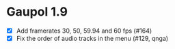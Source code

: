 Gaupol 1.9
==========

* [x] Add framerates 30, 50, 59.94 and 60 fps (#164)
* [x] Fix the order of audio tracks in the menu (#129, qnga)
